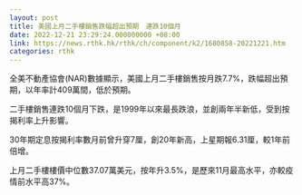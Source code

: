 ```yaml
---
layout: post
title: 美國上月二手樓銷售跌幅超出預期　連跌10個月
date: 2022-12-21 23:29:24.000000000 +08:00
link: https://news.rthk.hk/rthk/ch/component/k2/1680858-20221221.htm
categories: rthk
---
```


全美不動產協會(NAR)數據顯示，美國上月二手樓銷售按月跌7.7%，跌幅超出預期，以年率計409萬間，低於預期。

二手樓銷售連跌10個月下跌，是1999年以來最長跌浪，並創兩年半新低，受到按揭利率上升影響。

30年期定息按揭利率數月前曾升穿7厘，創20年新高，上星期報6.31厘，較1年前倍增。

上月二手樓樓價中位數37.07萬美元，按年升3.5%，是歷來11月最高水平，亦較疫情前水平高37%。
